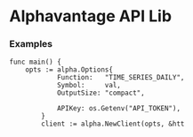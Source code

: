 # Alphavantage API Lib

### Examples

```
func main() {
	opts := alpha.Options{
			Function:   "TIME_SERIES_DAILY",
			Symbol:     val,
			OutputSize: "compact",

			APIKey: os.Getenv("API_TOKEN"),
		}
		client := alpha.NewClient(opts, &htt